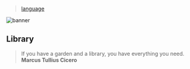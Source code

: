 > [language](../)

![banner](/go/photos/banner.png)

## Library

> If you have a garden and a library, you have everything you need.  
> **Marcus Tullius Cicero**

